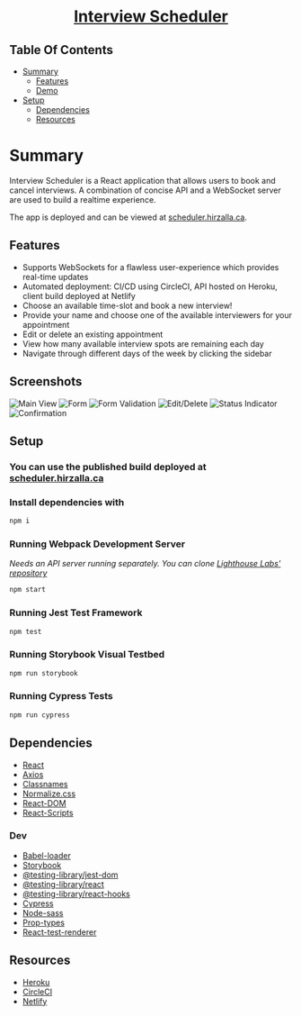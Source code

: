 <h1 align="center"><a href="https://scheduler-project-lhl.netlify.app/">Interview Scheduler</a></h1> 

## Table Of Contents
- [Summary](#summary)
  - [Features](#features)
  - [Demo](#demo)
- [Setup](#setup)
  - [Dependencies](#dependencies)
  - [Resources](#resources)

# Summary
Interview Scheduler is a React application that allows users to book and cancel interviews. A combination of concise API and a WebSocket server are used to build a realtime experience.

The app is deployed and can be viewed at [scheduler.hirzalla.ca](https://scheduler-project-lhl.netlify.app/).

## Features

- Supports WebSockets for a flawless user-experience which provides real-time updates
- Automated deployment: CI/CD using CircleCI, API hosted on Heroku, client build deployed at Netlify
- Choose an available time-slot and book a new interview!
- Provide your name and choose one of the available interviewers for your appointment
- Edit or delete an existing appointment
- View how many available interview spots are remaining each day
- Navigate through different days of the week by clicking the sidebar

## Screenshots

![Main View](./docs/images/main-view.png)
![Form](./docs/images/form.png)
![Form Validation](./docs/images/validation.png)
![Edit/Delete](./docs/images/edit-delete.png)
![Status Indicator](./docs/images/saving-indicator.png)
![Confirmation](./docs/images/confirmation.png)

## Setup

### You can use the published build deployed at [scheduler.hirzalla.ca](https://scheduler-project-lhl.netlify.app/)

### Install dependencies with 
```sh
npm i
```

### Running Webpack Development Server

<i>Needs an API server running separately. You can clone [Lighthouse Labs' repository](https://github.com/lighthouse-labs/scheduler-api)</i>
```sh
npm start
```

### Running Jest Test Framework

```sh
npm test
```

### Running Storybook Visual Testbed

```sh
npm run storybook
```

### Running Cypress Tests

```sh
npm run cypress
```

## Dependencies
- [React](https://reactjs.org/)
- [Axios](https://github.com/axios/axios)
- [Classnames](https://github.com/axios/axios)
- [Normalize.css](https://www.npmjs.com/package/normalize.css?activeTab=versions)
- [React-DOM](https://www.npmjs.com/package/react-dom)
- [React-Scripts](https://www.npmjs.com/package/react-scripts)

### Dev
- [Babel-loader](https://www.npmjs.com/package/babel-loader)
- [Storybook](https://storybook.js.org/)
- [@testing-library/jest-dom](https://www.npmjs.com/package/@testing-library/jest-dom)
- [@testing-library/react](https://www.npmjs.com/package/@testing-library/react)
- [@testing-library/react-hooks](https://www.npmjs.com/package/@testing-library/react-hooks)
- [Cypress](https://www.npmjs.com/package/cypress)
- [Node-sass](https://www.npmjs.com/package/node-sass)
- [Prop-types](https://www.npmjs.com/package/prop-types)
- [React-test-renderer](https://www.npmjs.com/package/react-test-renderer)

## Resources
- [Heroku](https://www.heroku.com/)
- [CircleCI](https://circleci.com/)
- [Netlify](https://www.netlify.com/)
